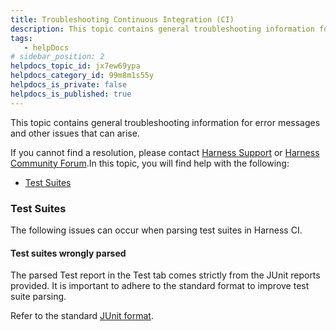 ```yaml
---
title: Troubleshooting Continuous Integration (CI)
description: This topic contains general troubleshooting information for error messages and other issues that can arise. If you cannot find a resolution, please contact Harness Support or Harness Community Forum.…
tags: 
   - helpDocs
# sidebar_position: 2
helpdocs_topic_id: jx7ew69ypa
helpdocs_category_id: 99m8m1s55y
helpdocs_is_private: false
helpdocs_is_published: true
---
```


This topic contains general troubleshooting information for error messages and other issues that can arise.

If you cannot find a resolution, please contact [Harness Support](mailto:support@harness.io) or [Harness Community Forum](https://community.harness.io/).In this topic, you will find help with the following:

* [Test Suites](https://ngdocs.harness.io/article/jx7ew69ypa/preview#test_suites)

### Test Suites

The following issues can occur when parsing test suites in Harness CI.

#### Test suites wrongly parsed

The parsed Test report in the Test tab comes strictly from the JUnit reports provided. It is important to adhere to the standard format to improve test suite parsing. 

Refer to the standard [JUnit format](https://llg.cubic.org/docs/junit/).

